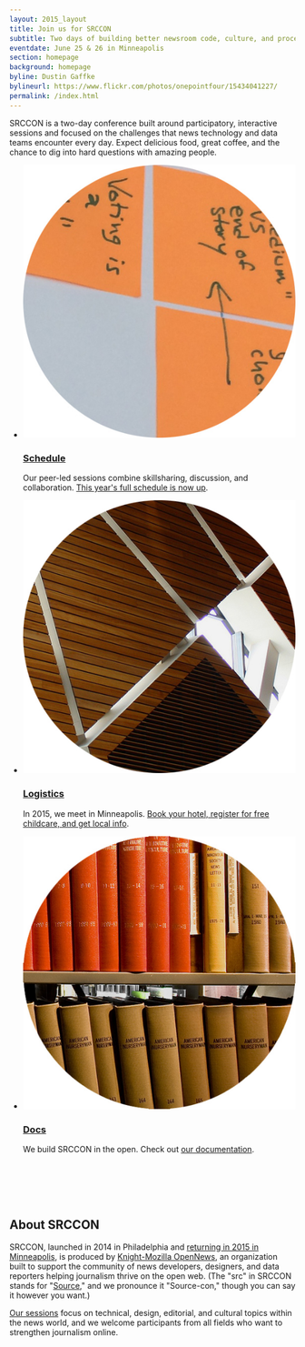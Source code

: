 ```yaml
---
layout: 2015_layout
title: Join us for SRCCON
subtitle: Two days of building better newsroom code, culture, and process—together.
eventdate: June 25 & 26 in Minneapolis
section: homepage
background: homepage
byline: Dustin Gaffke
bylineurl: https://www.flickr.com/photos/onepointfour/15434041227/
permalink: /index.html
---
```

<!--{% include schedulebutton.html %}-->
SRCCON is a two-day conference built around participatory, interactive sessions and focused on the challenges that news technology and data teams encounter every day. Expect delicious food, great coffee, and the chance to dig into hard questions with amazing people.

<ul class="homepage" style="margin-bottom:8em;">

<li class="left"><a href="http://schedule.srccon.org"><img src="/media/img/2015/session_dot.jpg"></a><h3><a href="http://schedule.srccon.org">Schedule</a></h3><p>Our peer-led sessions combine skillsharing, discussion, and collaboration. <a href="http://schedule.srccon.org">This year's full schedule is now up</a>. </p></li>

<li class="right"><a href="/logistics"><img src="/media/img/2015/location.jpg"></a><h3><a href="/logistics">Logistics</a></h3><p>In 2015, we meet in Minneapolis. <a href="/logistics">Book your hotel, register for free childcare, and get local info</a>. </p></li>

<li class="left"><a href="/docs"><img src="/media/img/2015/docs_dot.jpg" class="right"></a><h3><a href="/docs">Docs</a></h3><p>We build SRCCON in the open. Check out <a href="/docs">our documentation</a>.</p></li>

</ul>

## About SRCCON

 SRCCON, launched in 2014 in Philadelphia and <a href="/logistics">returning in 2015 in Minneapolis</a>, is produced by <a href="http://opennews.org">Knight-Mozilla OpenNews</a>, an organization built to support the community of news developers, designers, and data reporters helping journalism thrive on the open web. (The "src" in SRCCON stands for "<a href="http://source.opennews.org">Source</a>," and we pronounce it "Source-con," though you can say it however you want.)

 <a href="/sessions">Our sessions</a> focus on technical, design, editorial, and cultural topics within the news world, and we welcome participants from all fields who want to strengthen journalism online.

